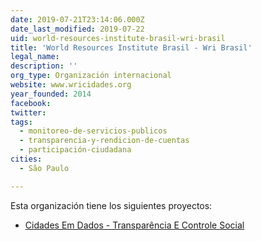 ```yaml
---
date: 2019-07-21T23:14:06.000Z
date_last_modified: 2019-07-22
uid: world-resources-institute-brasil-wri-brasil
title: 'World Resources Institute Brasil - Wri Brasil'
legal_name: 
description: ''
org_type: Organización internacional
website: www.wricidades.org
year_founded: 2014
facebook: 
twitter: 
tags:
  - monitoreo-de-servicios-publicos
  - transparencia-y-rendicion-de-cuentas
  - participación-ciudadana
cities: 
  - São Paulo

---
```


Esta organización tiene los siguientes proyectos:

- [Cidades Em Dados - Transparência E Controle Social](/proyectos/cidades-em-dados-transparencia-e-controle-social)

